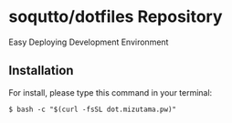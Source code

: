 # soqutto/dotfiles Repository

Easy Deploying Development Environment

## Installation

For install, please type this command in your terminal:

    $ bash -c "$(curl -fsSL dot.mizutama.pw)"
